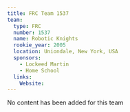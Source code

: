 ```yaml
---
title: FRC Team 1537
team:
  type: FRC
  number: 1537
  name: Robotic Knights
  rookie_year: 2005
  location: Uniondale, New York, USA
  sponsors:
    - Lockeed Martin
    - Home School
  links:
    Website: 
---
```

No content has been added for this team
